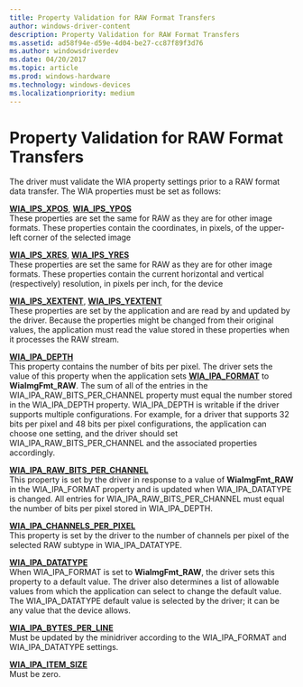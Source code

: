 ```yaml
---
title: Property Validation for RAW Format Transfers
author: windows-driver-content
description: Property Validation for RAW Format Transfers
ms.assetid: ad58f94e-d59e-4d04-be27-cc87f89f3d76
ms.author: windowsdriverdev
ms.date: 04/20/2017
ms.topic: article
ms.prod: windows-hardware
ms.technology: windows-devices
ms.localizationpriority: medium
---
```


# Property Validation for RAW Format Transfers


The driver must validate the WIA property settings prior to a RAW format data transfer. The WIA properties must be set as follows:

<a href="" id="wia-ips-xpos--wia-ips-ypos"></a>[**WIA\_IPS\_XPOS**](https://msdn.microsoft.com/library/windows/hardware/ff552663), [**WIA\_IPS\_YPOS**](https://msdn.microsoft.com/library/windows/hardware/ff552671)  
These properties are set the same for RAW as they are for other image formats. These properties contain the coordinates, in pixels, of the upper-left corner of the selected image

<a href="" id="wia-ips-xres--wia-ips-yres"></a>[**WIA\_IPS\_XRES**](https://msdn.microsoft.com/library/windows/hardware/ff552665), [**WIA\_IPS\_YRES**](https://msdn.microsoft.com/library/windows/hardware/ff552673)  
These properties are set the same for RAW as they are for other image formats. These properties contain the current horizontal and vertical (respectively) resolution, in pixels per inch, for the device

<a href="" id="wia-ips-xextent--wia-ips-yextent"></a>[**WIA\_IPS\_XEXTENT**](https://msdn.microsoft.com/library/windows/hardware/ff552661), [**WIA\_IPS\_YEXTENT**](https://msdn.microsoft.com/library/windows/hardware/ff552669)  
These properties are set by the application and are read by and updated by the driver. Because the properties might be changed from their original values, the application must read the value stored in these properties when it processes the RAW stream.

<a href="" id="wia-ipa-depth"></a>[**WIA\_IPA\_DEPTH**](https://msdn.microsoft.com/library/windows/hardware/ff551546)  
This property contains the number of bits per pixel. The driver sets the value of this property when the application sets [**WIA\_IPA\_FORMAT**](https://msdn.microsoft.com/library/windows/hardware/ff551553) to **WiaImgFmt\_RAW**. The sum of all of the entries in the WIA\_IPA\_RAW\_BITS\_PER\_CHANNEL property must equal the number stored in the WIA\_IPA\_DEPTH property. WIA\_IPA\_DEPTH is writable if the driver supports multiple configurations. For example, for a driver that supports 32 bits per pixel and 48 bits per pixel configurations, the application can choose one setting, and the driver should set WIA\_IPA\_RAW\_BITS\_PER\_CHANNEL and the associated properties accordingly.

<a href="" id="wia-ipa-raw-bits-per-channel"></a>[**WIA\_IPA\_RAW\_BITS\_PER\_CHANNEL**](https://msdn.microsoft.com/library/windows/hardware/ff551641)  
This property is set by the driver in response to a value of **WiaImgFmt\_RAW** in the WIA\_IPA\_FORMAT property and is updated when WIA\_IPA\_DATATYPE is changed. All entries for WIA\_IPA\_RAW\_BITS\_PER\_CHANNEL must equal the number of bits per pixel stored in WIA\_IPA\_DEPTH.

<a href="" id="wia-ipa-channels-per-pixel"></a>[**WIA\_IPA\_CHANNELS\_PER\_PIXEL**](https://msdn.microsoft.com/library/windows/hardware/ff551535)  
This property is set by the driver to the number of channels per pixel of the selected RAW subtype in WIA\_IPA\_DATATYPE.

<a href="" id="wia-ipa-datatype"></a>[**WIA\_IPA\_DATATYPE**](https://msdn.microsoft.com/library/windows/hardware/ff551543)  
When WIA\_IPA\_FORMAT is set to **WiaImgFmt\_RAW**, the driver sets this property to a default value. The driver also determines a list of allowable values from which the application can select to change the default value. The WIA\_IPA\_DATATYPE default value is selected by the driver; it can be any value that the device allows.

<a href="" id="wia-ipa-bytes-per-line"></a>[**WIA\_IPA\_BYTES\_PER\_LINE**](https://msdn.microsoft.com/library/windows/hardware/ff551531)  
Must be updated by the minidriver according to the WIA\_IPA\_FORMAT and WIA\_IPA\_DATATYPE settings.

<a href="" id="wia-ipa-item-size"></a>[**WIA\_IPA\_ITEM\_SIZE**](https://msdn.microsoft.com/library/windows/hardware/ff551594)  
Must be zero.

 

 




